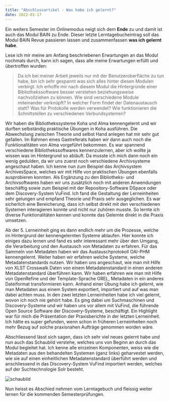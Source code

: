 ```yaml
---
title: "Abschlussartikel - Was habe ich gelernt?"
date: 2022-01-17
---
```


Ein weiters Semester im Onlinemodus neigt sich dem **Ende** zu und damit ist auch das Modul BAIN zu Ende. Dieser letzte Lerntagebucheintrag soll das Modul BAIN Revue passieren lassen und zusammenfassen **was ich gelernt habe**.

Lese ich mir meine am Anfang beschriebenen Erwartungen an das Modul nochmals durch, kann ich sagen, dass alle meine Erwartungen erfüllt und übertroffen wurden:

> Da ich bei meiner Arbeit jeweils nur mit der Benutzeroberfläche zu tun habe, bin ich sehr gespannt was sich alles hinter diesen Modulen verbirgt. Ich erhoffe mir nach diesem Modul die Hintergründe einer Bibliothekssoftware besser verstehen beziehungsweise nachvollziehen zu können. Wie sind verschiedene Module miteinander verknüpft? In welcher Form findet der Datenaustausch statt? Was für Protokolle werden verwendet? Wie funktionieren die Schnittstellen zu verschiedenen Verbundsystemen?

Wir haben die Bibliothekssysteme Koha und Alma kennengelernt und wir durften selbständig praktische Übungen in Koha ausführen. Die Abwechslung zwischen Theorie und selbst Hand anlegen hat mir sehr gut gefallen. Im Rahmen eines Gastreferats haben wir dann auch noch die Funktionalitäten von Alma vorgeführt bekommen. Es war spannend verschiedene Bibliothekssoftwares kennenzulernen, aber ich wollte ja wissen was im Hintergrund so abläuft. Da musste ich mich dann noch ein wenig gedulden, da wir uns zuerst noch verschiedene Archivsysteme angeschaut haben. Ich kenne nun zum Beispiel das Archivsystem ArchivesSpace, welches wir mit Hilfe von praktischen Übungen ebenfalls ausprobieren konnten. Als Ergänzung zu den Bibliotheks- und Archivsoftwares haben wir uns zusätzlich noch mit anderen Anwendungen beschäftig sowie zum Beispiel mit der Repository-Software DSpace oder dem Discovery-System VuFind. Ich fand die Gestaltung der Lerneinheiten sehr gelungen und empfand Theorie und Praxis sehr ausgeglichen. Es war sicherlich eine Bereicherung, dass ich selbst direkt mit den verschiedenen Systemen interagieren konnte und nicht nur zuhören musste. So lernte ich diverse Funktionalitäten kennen und konnte das Gelernte direkt in die Praxis umsetzen. 

Ab der 5. Lerneinheit ging es dann endlich mehr um die Prozesse, welche im Hintergrund der kennengelernten Systeme ablaufen. Hier konnte ich einiges dazu lernen und fand es sehr interessant mehr über den Umgang, die Verarbeitung und den Austausch von Metadaten zu erfahren. Für das Sammeln von Metadaten haben wir das Austauschprotokoll OAI-PHM kennengelernt. Weiter haben wir erfahren welche Systeme, welche Metadatenstandards nutzen. Wir haben uns angeschaut, wie man mit Hilfe von XLST Crosswalk Daten von einem Metadatenstandard in einen anderen Metadatenstandard überführen kann. Wir haben erfahren wie man mit Hilfe von OpenRefine und der Template-Sprache GREL, Metadaten in ein anderes Dateiformat transformieren kann. Anhand einer Übung habe ich gelernt, wie man Metadaten aus einem System exportiert, importiert und auf was man dabei achten muss. In den zwei letzten Lerneinheiten habe ich viel gelernt, wovon ich noch nie gehört habe. Es ging dabei um Suchmaschinen und Discovery-Systeme und wir haben uns vor allem mit VuFind, die führende Open Source Software der Discovery-Systeme, beschäftigt. Ein Highlight war für mich die Präsentation der Praxisberichte in der letzten Lerneinheit. Ich hätte es super gefunden, wenn schon in früheren Lerneinheiten noch mehr Bezug auf solche praxisnahen Aufträge genommen worden wäre. 

Abschliessend lässt sich sagen, dass ich sehr viel neues gelernt habe und nun auch das Schaubild verstehe, welches uns von Beginn an durch das Modul begleitet hat. Ich kenne alle einzelnen Komponenten, weiss wie die Metadaten aus den behandelten Systemen (ganz links) geharvestet werden, wie sie auf einen einheitlichen Metadatenstandard überführt werden und anschliessend in das Discovery-System VuFind importiert werden, welches auf der Suchtechnologie Solr besteht. 

![schaubild](https://user-images.githubusercontent.com/79304830/149809235-5726447a-46f7-4dc8-97eb-375c6eb58fe4.png)
 
Nun heisst es Abschied nehmen vom Lerntagebuch und fleissig weiter lernen für die kommenden Semesterprüfungen. 





